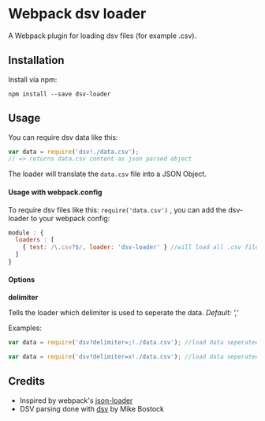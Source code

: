 # Webpack dsv loader

A Webpack plugin for loading dsv files (for example .csv).

## Installation

Install via npm:

```
npm install --save dsv-loader
```

## Usage

You can require dsv data like this:

``` javascript
var data = require('dsv!./data.csv');
// => returns data.csv content as json parsed object
```

The loader will translate the ```data.csv``` file into a JSON Object.

#### Usage with webpack.config

To require dsv files like this: ```require('data.csv')``` , you can add the dsv-loader to your webpack config:

``` javascript
module : {
  loaders : [
    { test: /\.csv?$/, loader: 'dsv-loader' } //will load all .csv files with dsv-loader by default
  ]
}
```

#### Options

**delimiter**

Tells the loader which delimiter is used to seperate the data. *Default: ','*

Examples:
``` javascript
var data = require('dsv?delimiter=;!./data.csv'); //load data seperated by semicolon

var data = require('dsv?delimiter=x!./data.csv'); //load data seperated by an 'x'
```

## Credits

* Inspired by webpack's [json-loader](https://github.com/webpack/json-loader)
* DSV parsing done with [dsv](https://github.com/mbostock/dsv) by Mike Bostock
